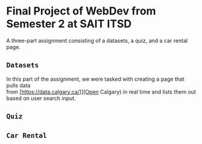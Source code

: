 # Final Project of WebDev from Semester 2 at SAIT ITSD
A three-part assignment consisting of a datasets, a quiz, and a car rental page.

## `Datasets`
In this part of the assignment, we were tasked with creating a page that pulls data \
from [https://data.calgary.ca/]](Open Calgary) in real time and lists them out \
based on user search input.

## `Quiz`


## `Car Rental`

